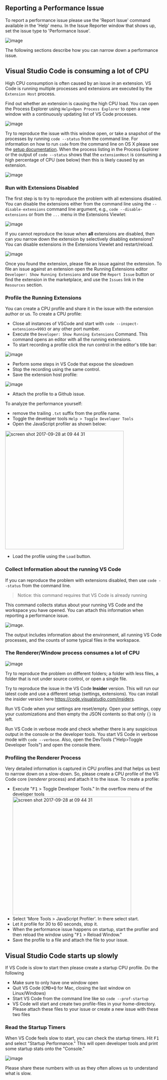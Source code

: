 ## Reporting a Performance Issue

To report a performance issue please use the 'Report Issue' command available in the 'Help' menu. In the Issue Reporter window that shows up, set the issue type to 'Performance Issue'.

![image](https://user-images.githubusercontent.com/172399/42494913-e3532ece-8421-11e8-9f37-2da879c80ed6.png)

The following sections describe how you can narrow down a performance issue.

## Visual Studio Code is consuming a lot of CPU

High CPU consumption is often caused by an issue in an extension. VS Code is running multiple processes and extensions are executed by the `Extension Host` process.

Find out whether an extension is causing the high CPU load. You can open the Process Explorer using `Help>Open Process Explorer` to open a new window with a continuously updating list of VS Code processes. 

![image](https://user-images.githubusercontent.com/172399/40024023-383afbfa-57cd-11e8-91cc-24e14e5566df.png)

Try to reproduce the issue with this window open, or take a snapshot of the processes by running `code --status` from the command line. For information on how to run `code` from the command line on OS X please see the [setup documentation](https://code.visualstudio.com/docs/setup/mac#_launching-from-the-command-line). When the process listing in the Process Explorer or the output of `code --status` shows that the `extensionHost` is consuming a high percentage of CPU (see below) then this is likely caused by an extension.

![image](https://user-images.githubusercontent.com/172399/36384870-1aac63c2-1591-11e8-8924-b30756643f3f.png)

### Run with Extensions Disabled

The first step is to try to reproduce the problem with all extensions disabled. You can disable the extensions either from the command line using the `--disable-extensions` command line argument, e.g., `code --disable-extensions` or from the `...` menu in the Extensions Viewlet:

![image](https://user-images.githubusercontent.com/172399/34978338-33e7bf98-fa9e-11e7-9c79-1138936c5c34.png)

If you cannot reproduce the issue when **all** extensions are disabled, then can you narrow down the extension by selectively disabling extensions? You can disable extensions in the Extensions Viewlet and restart/reload.

![image](https://user-images.githubusercontent.com/172399/31659646-243280d4-b335-11e7-9980-8666a32dba52.png)

Once you found the extension, please file an issue against the extension. To file an issue against an extension open the Running Extensions editor `Developer: Show Running Extensions` and use the `Report Issue` button or find the extension in the marketplace, and use the `Issues` link in the `Resources` section.

### Profile the Running Extensions

You can create a CPU profile and share it in the issue with the extension author or us. To create a CPU profile:
- Close all instances of VSCode and start with `code --inspect-extensions=9993` or any other port number.
- Execute the `Developer: Show Running Extensions` Command. This command opens an editor with all the running extensions.
- To start recording a profile click the run control in the editor's title bar:

![image](https://user-images.githubusercontent.com/172399/33882668-212c793c-df39-11e7-9844-6e2f4abf194f.png)
- Perform some steps in VS Code that expose the slowdown
- Stop the recording using the same control.
- Save the extension host profile:

![image](https://user-images.githubusercontent.com/172399/33882757-831a321a-df39-11e7-899e-032ab9174fab.png)
- Attach the profile to a Github issue.

To analyze the performance yourself:
- remove the trailing `.txt` suffix from the profile name.
- Toggle the developer tools `Help > Toggle Developer Tools`
- Open the JavaScript profiler as shown below:

<img width="380" alt="screen shot 2017-09-28 at 09 44 31" src="https://user-images.githubusercontent.com/1794099/30954796-d1be9e30-a431-11e7-959e-495d234c37c6.png">

- Load the profile using the `Load` button.

### Collect Information about the running VS Code

If you can reproduce the problem with extensions disabled, then use `code --status` from the command line. 

> Notice: this command requires that VS Code is already running

This command collects status about your running VS Code and the workspace you have opened. You can attach this information when reporting a performance issue.

![image](https://raw.githubusercontent.com/Microsoft/vscode-docs/vnext/release-notes/images/1_19/status.png).

The output includes information about the environment, all running VS Code processes, and the counts of some typical files in the workspace.

### The Renderer/Window process consumes a lot of CPU

![image](https://user-images.githubusercontent.com/172399/33888504-89fde40a-df4d-11e7-90f4-bff73c281ec8.png)

Try to reproduce the problem on different folders; a folder with less files, a folder that is not under source control, or open a single file.

Try to reproduce the issue in the VS Code **Insider** version. This will run our latest code and use a different setup (settings, extensions). You can install the insider version here https://code.visualstudio.com/insiders.

Run VS Code when your settings are reset/empty. Open your settings, copy your customizations and then empty the JSON contents so that only `{}` is left.

Run VS Code in verbose mode and check whether there is any suspicious output in the console or the developer tools. You start VS Code in verbose mode with `code --verbose`. Also, open the DevTools ("Help>Toggle Developer Tools") and open the console there.

### Profiling the Renderer Process

Very detailed information is captured in CPU profiles and that helps us best to narrow down on a slow-down. So, please create a CPU profile of the VS Code core (_renderer_ process) and attach it to the issue. To create a profile:
  -  Execute "<kbd>F1</kbd> > Toggle Developer Tools." In the overflow menu of the developer tools <img width="380" alt="screen shot 2017-09-28 at 09 44 31" src="https://user-images.githubusercontent.com/1794099/30954796-d1be9e30-a431-11e7-959e-495d234c37c6.png">
  - Select 'More Tools > JavaScript Profiler'. In there select start.
  - Let it profile for 30 to 60 seconds, stop it.
  - When the performance issue happens on startup, start the profiler and then reload the window using "<kbd>F1</kbd> > Reload Window."
  - Save the profile to a file and attach the file to your issue.

## Visual Studio Code starts up slowly

If VS Code is slow to start then please create a startup CPU profile. Do the following
  - Make sure to only have one window open
  - Quit VS Code (<kbd>CMD+Q</kbd> for Mac, closing the last window on Linux/Windows)
  - Start VS Code from the command line like so `code --prof-startup`
  - VS Code will start and create two profile-files in your home-directory. Please attach these files to your issue or create a new issue with these two files

### Read the Startup Timers

When VS Code feels slow to start, you can check the startup timers. Hit <kbd>F1</kbd> and select "Startup Performance." This will open developer tools and print some startup stats onto the "Console."

![image](https://user-images.githubusercontent.com/172399/32089769-3df19924-baec-11e7-9654-e199e1ab8c92.png)

Please share these numbers with us as they often allows us to understand what is slow.